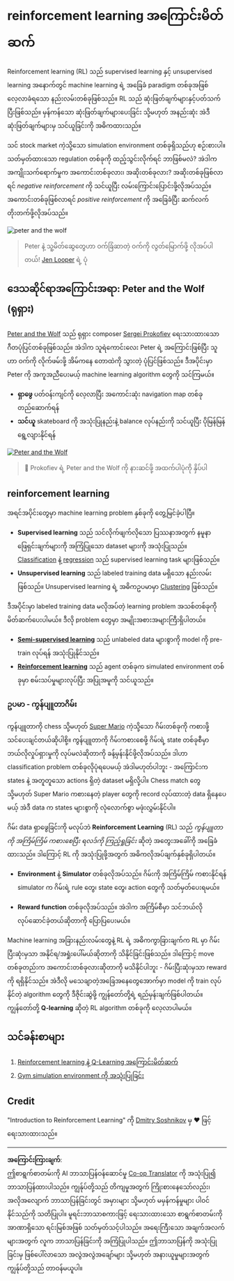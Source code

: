 <!--
CO_OP_TRANSLATOR_METADATA:
{
  "original_hash": "20ca019012b1725de956681d036d8b18",
  "translation_date": "2025-09-05T13:32:51+00:00",
  "source_file": "8-Reinforcement/README.md",
  "language_code": "my"
}
-->
# reinforcement learning အကြောင်းမိတ်ဆက်

Reinforcement learning (RL) သည် supervised learning နှင့် unsupervised learning အနောက်တွင် machine learning ရဲ့ အခြေခံ paradigm တစ်ခုအဖြစ်လေ့လာခံရသော နည်းလမ်းတစ်ခုဖြစ်သည်။ RL သည် ဆုံးဖြတ်ချက်များနှင့်ပတ်သက်ပြီးဖြစ်သည်။ မှန်ကန်သော ဆုံးဖြတ်ချက်များပေးခြင်း သို့မဟုတ် အနည်းဆုံး အဲဒီဆုံးဖြတ်ချက်များမှ သင်ယူခြင်းကို အဓိကထားသည်။

သင် stock market ကဲ့သို့သော simulation environment တစ်ခုရှိသည်ဟု စဉ်းစားပါ။ သတ်မှတ်ထားသော regulation တစ်ခုကို ထည့်သွင်းလိုက်ရင် ဘာဖြစ်မလဲ? အဲဒါက အကျိုးသက်ရောက်မှုက အကောင်းတစ်ခုလား၊ အဆိုးတစ်ခုလား? အဆိုးတစ်ခုဖြစ်လာရင် _negative reinforcement_ ကို သင်ယူပြီး လမ်းကြောင်းပြောင်းဖို့လိုအပ်သည်။ အကောင်းတစ်ခုဖြစ်လာရင် _positive reinforcement_ ကို အခြေခံပြီး ဆက်လက်တိုးတက်ဖို့လိုအပ်သည်။

![peter and the wolf](../../../8-Reinforcement/images/peter.png)

> Peter နဲ့ သူ့မိတ်ဆွေတွေဟာ ဝက်ခြံဆာတဲ့ ဝက်ကို လွတ်မြောက်ဖို့ လိုအပ်ပါတယ်! [Jen Looper](https://twitter.com/jenlooper) ရဲ့ ပုံ

## ဒေသဆိုင်ရာအကြောင်းအရာ: Peter and the Wolf (ရုရှား)

[Peter and the Wolf](https://en.wikipedia.org/wiki/Peter_and_the_Wolf) သည် ရုရှား composer [Sergei Prokofiev](https://en.wikipedia.org/wiki/Sergei_Prokofiev) ရေးသားထားသော ဂီတပုံပြင်တစ်ခုဖြစ်သည်။ အဲဒါက သူရဲကောင်းလေး Peter ရဲ့ အကြောင်းဖြစ်ပြီး သူဟာ ဝက်ကို လိုက်ဖမ်းဖို့ အိမ်ကနေ တောထဲကို သွားတဲ့ ပုံပြင်ဖြစ်သည်။ ဒီအပိုင်းမှာ Peter ကို အကူအညီပေးမယ့် machine learning algorithm တွေကို သင်ကြမယ်။

- **ရှာဖွေ** ပတ်ဝန်းကျင်ကို လေ့လာပြီး အကောင်းဆုံး navigation map တစ်ခုတည်ဆောက်ရန်
- **သင်ယူ** skateboard ကို အသုံးပြုနည်းနဲ့ balance လုပ်နည်းကို သင်ယူပြီး ပိုမြန်မြန်ရွေ့လျားနိုင်ရန်

[![Peter and the Wolf](https://img.youtube.com/vi/Fmi5zHg4QSM/0.jpg)](https://www.youtube.com/watch?v=Fmi5zHg4QSM)

> 🎥 Prokofiev ရဲ့ Peter and the Wolf ကို နားဆင်ဖို့ အထက်ပါပုံကို နှိပ်ပါ

## reinforcement learning

အရင်အပိုင်းတွေမှာ machine learning problem နှစ်ခုကို တွေ့မြင်ခဲ့ပါပြီ။

- **Supervised learning** သည် သင်လိုက်ဖျက်လိုသော ပြဿနာအတွက် နမူနာဖြေရှင်းချက်များကို အကြံပြုသော dataset များကို အသုံးပြုသည်။ [Classification](../4-Classification/README.md) နဲ့ [regression](../2-Regression/README.md) သည် supervised learning task များဖြစ်သည်။
- **Unsupervised learning** သည် labeled training data မရှိသော နည်းလမ်းဖြစ်သည်။ Unsupervised learning ရဲ့ အဓိကဥပမာမှာ [Clustering](../5-Clustering/README.md) ဖြစ်သည်။

ဒီအပိုင်းမှာ labeled training data မလိုအပ်တဲ့ learning problem အသစ်တစ်ခုကို မိတ်ဆက်ပေးပါမယ်။ ဒီလို problem တွေမှာ အမျိုးအစားအများကြီးရှိပါတယ်။

- **[Semi-supervised learning](https://wikipedia.org/wiki/Semi-supervised_learning)** သည် unlabeled data များစွာကို model ကို pre-train လုပ်ရန် အသုံးပြုနိုင်သည်။
- **[Reinforcement learning](https://wikipedia.org/wiki/Reinforcement_learning)** သည် agent တစ်ခုက simulated environment တစ်ခုမှာ စမ်းသပ်မှုများလုပ်ပြီး အပြုအမူကို သင်ယူသည်။

### ဥပမာ - ကွန်ပျူတာဂိမ်း

ကွန်ပျူတာကို chess သို့မဟုတ် [Super Mario](https://wikipedia.org/wiki/Super_Mario) ကဲ့သို့သော ဂိမ်းတစ်ခုကို ကစားဖို့ သင်ပေးချင်တယ်ဆိုပါစို့။ ကွန်ပျူတာကို ဂိမ်းကစားစေဖို့ ဂိမ်းရဲ့ state တစ်ခုစီမှာ ဘယ်လိုလှုပ်ရှားမှုကို လုပ်မလဲဆိုတာကို ခန့်မှန်းနိုင်ဖို့လိုအပ်သည်။ ဒါဟာ classification problem တစ်ခုလိုပုံရပေမယ့် အဲဒါမဟုတ်ပါဘူး - အကြောင်းက states နဲ့ အတူတူသော actions ရှိတဲ့ dataset မရှိလို့ပါ။ Chess match တွေ သို့မဟုတ် Super Mario ကစားနေတဲ့ player တွေကို record လုပ်ထားတဲ့ data ရှိနေပေမယ့် အဲဒီ data က states များစွာကို လုံလောက်စွာ မဖုံးလွှမ်းနိုင်ပါ။

ဂိမ်း data ရှာဖွေခြင်းကို မလုပ်ဘဲ **Reinforcement Learning** (RL) သည် *ကွန်ပျူတာကို အကြိမ်ကြိမ် ကစားစေပြီး ရလဒ်ကို ကြည့်ရှုခြင်း* ဆိုတဲ့ အတွေးအခေါ်ကို အခြေခံထားသည်။ ဒါကြောင့် RL ကို အသုံးပြုဖို့အတွက် အဓိကလိုအပ်ချက်နှစ်ခုရှိပါတယ်။

- **Environment** နဲ့ **Simulator** တစ်ခုလိုအပ်သည်။ ဂိမ်းကို အကြိမ်ကြိမ် ကစားနိုင်ရန် simulator က ဂိမ်းရဲ့ rule တွေ၊ state တွေ၊ action တွေကို သတ်မှတ်ပေးရမယ်။

- **Reward function** တစ်ခုလိုအပ်သည်။ အဲဒါက အကြိမ်စီမှာ သင်ဘယ်လိုလုပ်ဆောင်ခဲ့တယ်ဆိုတာကို ပြောပြပေးမယ်။

Machine learning အခြားနည်းလမ်းတွေနဲ့ RL ရဲ့ အဓိကကွာခြားချက်က RL မှာ ဂိမ်းပြီးဆုံးမှသာ အနိုင်ရ/အရှုံးပေါ်မယ်ဆိုတာကို သိနိုင်ခြင်းဖြစ်သည်။ ဒါကြောင့် move တစ်ခုတည်းက အကောင်းတစ်ခုလားဆိုတာကို မသိနိုင်ပါဘူး - ဂိမ်းပြီးဆုံးမှသာ reward ကို ရရှိနိုင်သည်။ အဲဒီလို မသေချာတဲ့အခြေအနေတွေအောက်မှာ model ကို train လုပ်နိုင်တဲ့ algorithm တွေကို ဒီဇိုင်းဆွဲဖို့ ကျွန်တော်တို့ရဲ့ ရည်မှန်းချက်ဖြစ်ပါတယ်။ ကျွန်တော်တို့ **Q-learning** ဆိုတဲ့ RL algorithm တစ်ခုကို လေ့လာပါမယ်။

## သင်ခန်းစာများ

1. [Reinforcement learning နဲ့ Q-Learning အကြောင်းမိတ်ဆက်](1-QLearning/README.md)
2. [Gym simulation environment ကို အသုံးပြုခြင်း](2-Gym/README.md)

## Credit

"Introduction to Reinforcement Learning" ကို [Dmitry Soshnikov](http://soshnikov.com) မှ ♥️ ဖြင့် ရေးသားထားသည်။

---

**အကြောင်းကြားချက်**:  
ဤစာရွက်စာတမ်းကို AI ဘာသာပြန်ဝန်ဆောင်မှု [Co-op Translator](https://github.com/Azure/co-op-translator) ကို အသုံးပြု၍ ဘာသာပြန်ထားပါသည်။ ကျွန်ုပ်တို့သည် တိကျမှုအတွက် ကြိုးစားနေသော်လည်း၊ အလိုအလျောက် ဘာသာပြန်ခြင်းတွင် အမှားများ သို့မဟုတ် မမှန်ကန်မှုများ ပါဝင်နိုင်သည်ကို သတိပြုပါ။ မူရင်းဘာသာစကားဖြင့် ရေးသားထားသော စာရွက်စာတမ်းကို အာဏာရှိသော ရင်းမြစ်အဖြစ် သတ်မှတ်သင့်ပါသည်။ အရေးကြီးသော အချက်အလက်များအတွက် လူက ဘာသာပြန်ခြင်းကို အကြံပြုပါသည်။ ဤဘာသာပြန်ကို အသုံးပြုခြင်းမှ ဖြစ်ပေါ်လာသော အလွဲအလွဲအချော်များ သို့မဟုတ် အနားယူမှုများအတွက် ကျွန်ုပ်တို့သည် တာဝန်မယူပါ။